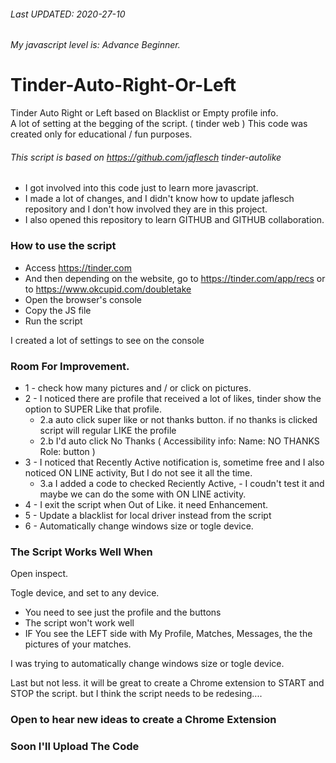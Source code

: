 ###### Last UPDATED: 2020-27-10

###### My javascript level is: Advance Beginner. 
# Tinder-Auto-Right-Or-Left
Tinder Auto Right or Left based on Blacklist or Empty profile info.  
A lot of setting at the begging of the script.  ( tinder web )
This code was created only for educational / fun purposes.

###### This script is based on https://github.com/jaflesch tinder-autolike 
- I got involved into this code just to learn more javascript.
- I made a lot of changes, and I didn't know how to update jaflesch repository and I don't how involved they are in this project.
- I also opened this repository to learn GITHUB and GITHUB collaboration. 

### How to use the script
- Access https://tinder.com
- And then depending on the website, go to https://tinder.com/app/recs or to https://www.okcupid.com/doubletake
- Open the browser's console
- Copy the JS file
- Run the script

I created a lot of settings to see on the console 

### Room For Improvement.

* 1 - check how many pictures and / or click on pictures.
* 2 - I noticed there are profile that received a lot of likes, tinder show the option to SUPER Like that profile. 
  * 2.a auto click super like or not thanks button. if no thanks is clicked script will regular LIKE the profile
  * 2.b I'd auto click No Thanks  ( Accessibility info:  Name:  NO THANKS  Role: button )
* 3 - I noticed that Recently Active notification is, sometime free and I also noticed ON LINE activity, But I do not see it all the time. 
  * 3.a I added a code to checked Reciently Active, - I coudn't test it and maybe we can do the some with ON LINE activity. 
* 4 - I exit the script when Out of Like. it need Enhancement. 
* 5 - Update a blacklist for local driver instead from the script 
* 6 - Automatically change windows size or togle device.


### The Script Works Well When

Open inspect.

Togle device, and set to any device.

* You need to see just the profile and the buttons
* The script won't work well
* IF You see the LEFT side with My Profile, Matches, Messages, the the pictures of your matches.

I was trying to automatically change windows size or togle device.

Last but not less. it will be great to create a Chrome extension to START and STOP the script. 
but I think the script needs to be redesing.... 
### Open to hear new ideas to create a Chrome Extension


### Soon I'll Upload The Code
